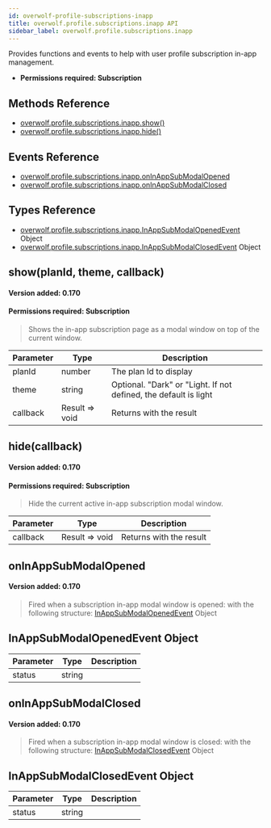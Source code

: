 ```yaml
---
id: overwolf-profile-subscriptions-inapp
title: overwolf.profile.subscriptions.inapp API
sidebar_label: overwolf.profile.subscriptions.inapp
---
```


Provides functions and events to help with user profile subscription in-app management.

* **Permissions required: Subscription**

## Methods Reference

* [overwolf.profile.subscriptions.inapp.show()](#showplanid-theme-callback)
* [overwolf.profile.subscriptions.inapp.hide()](#hidecallback)

## Events Reference

* [overwolf.profile.subscriptions.inapp.onInAppSubModalOpened](#oninappsubmodalopened)
* [overwolf.profile.subscriptions.inapp.onInAppSubModalClosed](#oninappsubmodalclosed)

## Types Reference

* [overwolf.profile.subscriptions.inapp.InAppSubModalOpenedEvent](#inappsubmodalopenedevent-object) Object
* [overwolf.profile.subscriptions.inapp.InAppSubModalClosedEvent](#inappsubmodalclosedevent-object) Object

## show(planId, theme, callback)
#### Version added: 0.170
#### Permissions required: Subscription #####

> Shows the in-app subscription page as a modal window on top of the current window.

Parameter | Type                                   | Description                                                      |
----------| ---------------------------------------| ---------------------------------------------------------------- |
planId    | number                                 | The plan Id to display                                           |   
theme     | string                                 | Optional. "Dark" or "Light. If not defined, the default is light |   
callback  | Result => void                         | Returns with the result                                          |   

## hide(callback)
#### Version added: 0.170
#### Permissions required: Subscription #####

> Hide the current active in-app subscription modal window.

Parameter | Type                                   | Description                                                      |
----------| ---------------------------------------| ---------------------------------------------------------------- |
callback  | Result => void                         | Returns with the result                                          |   

## onInAppSubModalOpened
#### Version added: 0.170

> Fired when a subscription in-app modal window is opened: with the following structure: [InAppSubModalOpenedEvent](#inappsubmodalopenedevent-object) Object

## InAppSubModalOpenedEvent Object

Parameter       | Type                                           | Description     |
----------------| -----------------------------------------------|---------------- |
status          |  string                                        |                 | 


## onInAppSubModalClosed
#### Version added: 0.170

> Fired when a subscription in-app modal window is closed: with the following structure: [InAppSubModalClosedEvent](#inappsubmodalclosedevent-object) Object

## InAppSubModalClosedEvent Object

Parameter       | Type                                           | Description     |
----------------| -----------------------------------------------|---------------- |
status          |  string                                        |                 | 
